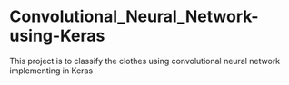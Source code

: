 # Convolutional_Neural_Network-using-Keras
This project is to classify the clothes using convolutional neural network implementing in Keras
